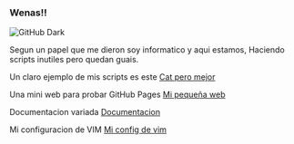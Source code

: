 ### Wenas!!
![GitHub Dark](https://github.com/github-dark.png#gh-light-mode-only)


Segun un papel que me dieron soy informatico y aqui estamos, Haciendo scripts inutiles pero quedan guais.

Un claro ejemplo de mis scripts es este [Cat pero mejor](https://github.com/Lucoberto/cut-beautiful)

Una mini web para probar GitHub Pages [Mi pequeña web](https://lucoberto.github.io/lucoberto-web/)

Documentacion variada [Documentacion](https://github.com/Lucoberto/documentacion)

Mi configuracion de VIM [Mi config de vim](https://github.com/Lucoberto/my-vim-conf)
